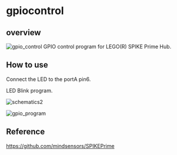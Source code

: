 # gpiocontrol

## overview
![gpio_control](https://user-images.githubusercontent.com/5597377/125878745-2f7e58cf-7ecb-4a0d-a5e0-25b61f007146.jpg)
GPIO control program for LEGO(R) SPIKE Prime Hub.

## How to use

Connect the LED to the portA pin6.

LED Blink program.

![schematics2](https://user-images.githubusercontent.com/5597377/125879191-5755be06-d0b0-4b5c-be6b-1eff9d0dc73b.png)

![gpio_program](https://user-images.githubusercontent.com/5597377/126040797-c9d47a3a-6ffa-45e6-90ad-e0642010a60f.png)

## Reference

https://github.com/mindsensors/SPIKEPrime
